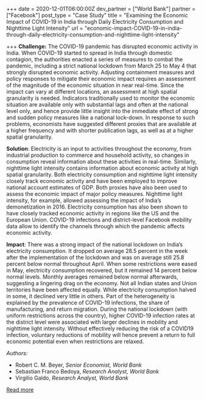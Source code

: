 +++
date = 2020-12-01T06:00:00Z
dev_partner = ["World Bank"]
partner = ["Facebook"]
post_type = "Case Study"
title = "Examining the Economic Impact of COVID-19 in India through Daily Electricity Consumption and Nighttime Light Intensity"
url = "economic-impact-COVID-19-in-india-through-daily-electricity-consumption-and-nighttime-light-intensity"

+++
**Challenge:** The COVID-19 pandemic has disrupted economic activity in India. When COVID-19 started to spread in India through domestic contagion, the authorities enacted a series of measures to combat the pandemic, including a strict national lockdown from March 25 to May 4 that strongly disrupted economic activity. Adjusting containment measures and policy responses to mitigate their economic impact requires an assessment of the magnitude of the economic situation in near real-time. Since the impact can vary at different locations, an assessment at high spatial granularity is needed. Indicators traditionally used to monitor the economic situation are available only with substantial lags and often at the national level only, and hence provide little insight into the immediate effect of strong and sudden policy measures like a national lock-down. In response to such problems, economists have suggested different proxies that are available at a higher frequency and with shorter publication lags, as well as at a higher spatial granularity.

**Solution**: Electricity is an input to activities throughout the economy, from industrial production to commerce and household activity, so changes in consumption reveal information about these activities in real-time. Similarly, nighttime light intensity contains information about economic activity at high spatial granularity. Both electricity consumption and nighttime light intensity closely track economic activity and have been employed to improve national account estimates of GDP. Both proxies have also been used to assess the economic impact of major policy measures. Nighttime light intensity, for example, allowed assessing the impact of India’s demonetization in 2016. Electricity consumption has also been shown to have closely tracked economic activity in regions like the US and the European Union. COVID-19 infections and district-level Facebook mobility data allow to identify the channels through which the pandemic affects economic activity.

**Impact**: There was a strong impact of the national lockdown on India’s electricity consumption. It dropped on average 28.5 percent in the week after the implementation of the lockdown and was on average still 25.8 percent below normal throughout April. When some restrictions were eased in May, electricity consumption recovered, but it remained 14 percent below normal levels. Monthly averages remained below normal afterwards, suggesting a lingering drag on the economy. Not all Indian states and Union territories have been affected equally. While electricity consumption halved in some, it declined very little in others. Part of the heterogeneity is explained by the prevalence of COVID-19 infections, the share of manufacturing, and return migration. During the national lockdown (with uniform restrictions across the country), higher COVID-19 infection rates at the district level were associated with larger declines in mobility and nighttime light intensity. Without effectively reducing the risk of a COVID19 infection, voluntary reductions of mobility will hence prevent a return to full economic potential even when restrictions are relaxed.

_Authors:_

* Robert C. M. Beyer, _Senior Economist, World Bank_
* Sebastian Franco Bedoya, _Research Analyst, World Bank_
* Virgilio Galdo, _Research Analyst, World Bank_

[Read more](https://www.sciencedirect.com/science/article/pii/S0305750X20304149?dgcid=author "lights-out-covid-containment")